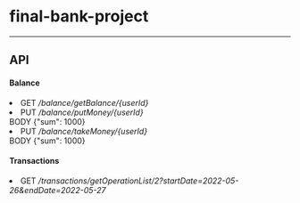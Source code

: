 <h1>final-bank-project</h1>
<hr>
<h2>API</h2>

<h4>Balance</h4>
<li>GET <i>/balance/getBalance/{userId}</i></li>
<li>PUT <i>/balance/putMoney/{userId}</i><br />
BODY {"sum": 1000}</li>
<li>PUT <i>/balance/takeMoney/{userId}</i><br />
BODY {"sum": 1000}</li>

<h4>Transactions</h4>
<li>GET <i>/transactions/getOperationList/2?startDate=2022-05-26&endDate=2022-05-27</i></li>